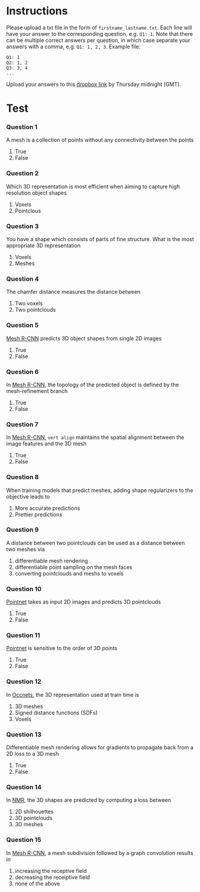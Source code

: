 # Instructions
Please upload a txt file in the form of `firstname_lastname.txt`. Each line will have your answer to the corresponding question, e.g. `Q1: 1`. Note that there can be multiple correct answers per question, in which case separate your answers with a comma, e.g. `Q1: 1, 2, 3`. Example file:
```
Q1: 1
Q2: 1, 2
Q3: 3, 4
...
```
Upload your answers to this [dropbox link][dropbox] by Thursday midnight (GMT). 

# Test
### Question 1
A mesh is a collection of points without any connectivity between the points
  1. True
  2. False 

### Question 2
Which 3D representation is most efficient when aiming to capture high resolution object shapes
  1. Voxels
  2. Pointclous 

### Question 3
You have a shape which consists of parts of fine structure. What is the most appropriate 3D representation 
  1. Voxels
  2. Meshes

### Question 4
The chamfer distance measures the distance between
  1. Two voxels
  2. Two pointclouds

### Question 5
[Mesh R-CNN][meshrcnn] predicts 3D object shapes from single 2D images
  1. True
  2. False

### Question 6
In [Mesh R-CNN][meshrcnn], the topology of the predicted object is defined by the mesh-refinement branch
  1. True
  2. False

### Question 7
In [Mesh R-CNN][meshrcnn], `vert align` maintains the spatial alignment between the image features and the 3D mesh
  1. True
  2. False

### Question 8
When training models that predict meshes, adding shape regularizers to the objective leads to 
  1. More accurate predictions
  2. Prettier predictions

### Question 9
A distance between two pointclouds can be used as a distance between two meshes via
  1. differentiable mesh rendering
  2. differentiable point sampling on the mesh faces
  3. converting pointclouds and meshs to voxels

### Question 10
[Pointnet][pointnet] takes as input 2D images and predicts 3D pointclouds
  1. True
  2. False

### Question 11
[Pointnet][pointnet] is sensitive to the order of 3D points 
  1. True
  2. False

### Question 12
In [Occnets][occnet], the 3D representation used at train time is
  1. 3D meshes
  2. Signed distance functions (SDFs)
  3. Voxels

### Question 13
Differentiable mesh rendering allows for gradients to propagate back from a 2D loss to a 3D mesh
  1. True
  2. False

### Question 14
In [NMR][nmr], the 3D shapes are predicted by computing a loss between
  1. 2D shilhouettes
  2. 3D pointclouds
  3. 3D meshes

### Question 15
In [Mesh R-CNN][meshrcnn], a mesh subdivision followed by a graph convolution results in 
  1. increasing the receptive field
  2. decreasing the receiptive field
  3. none of the above


[dropbox]: TODO
[nmr]: https://arxiv.org/abs/1711.07566
[meshrcnn]: https://arxiv.org/abs/1906.02739
[r2n2]: https://arxiv.org/abs/1604.00449
[occnet]: https://arxiv.org/abs/1812.03828
[synsin]: https://arxiv.org/abs/1912.08804
[psg]: https://arxiv.org/abs/1612.00603
[pointnet]: https://arxiv.org/abs/1612.00593


